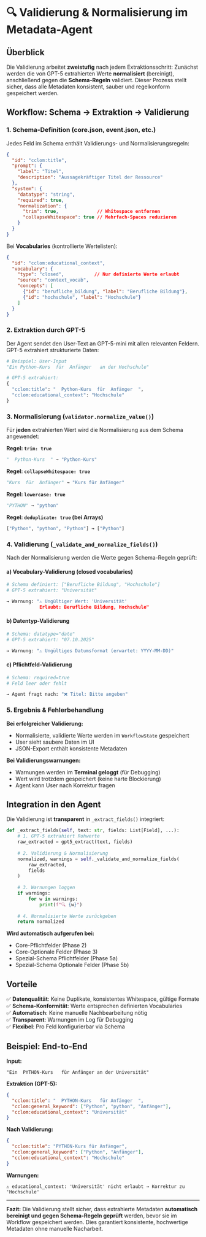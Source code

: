 # 🔍 Validierung & Normalisierung im Metadata-Agent

## Überblick

Die Validierung arbeitet **zweistufig** nach jedem Extraktionsschritt: Zunächst werden die von GPT-5 extrahierten Werte **normalisiert** (bereinigt), anschließend gegen die **Schema-Regeln** validiert. Dieser Prozess stellt sicher, dass alle Metadaten konsistent, sauber und regelkonform gespeichert werden.

## Workflow: Schema → Extraktion → Validierung

### 1. Schema-Definition (core.json, event.json, etc.)

Jedes Feld im Schema enthält Validierungs- und Normalisierungsregeln:

```json
{
  "id": "cclom:title",
  "prompt": {
    "label": "Titel",
    "description": "Aussagekräftiger Titel der Ressource"
  },
  "system": {
    "datatype": "string",
    "required": true,
    "normalization": {
      "trim": true,              // Whitespace entfernen
      "collapseWhitespace": true // Mehrfach-Spaces reduzieren
    }
  }
}
```

Bei **Vocabularies** (kontrollierte Wertelisten):

```json
{
  "id": "cclom:educational_context",
  "vocabulary": {
    "type": "closed",           // Nur definierte Werte erlaubt
    "source": "context_vocab",
    "concepts": [
      {"id": "berufliche_bildung", "label": "Berufliche Bildung"},
      {"id": "hochschule", "label": "Hochschule"}
    ]
  }
}
```

### 2. Extraktion durch GPT-5

Der Agent sendet den User-Text an GPT-5-mini mit allen relevanten Feldern. GPT-5 extrahiert strukturierte Daten:

```python
# Beispiel: User-Input
"Ein Python-Kurs  für  Anfänger   an der Hochschule"

# GPT-5 extrahiert:
{
  "cclom:title": "  Python-Kurs  für  Anfänger  ",
  "cclom:educational_context": "Hochschule"
}
```

### 3. Normalisierung (`validator.normalize_value()`)

Für **jeden** extrahierten Wert wird die Normalisierung aus dem Schema angewendet:

**Regel: `trim: true`**
```python
"  Python-Kurs  " → "Python-Kurs"
```

**Regel: `collapseWhitespace: true`**
```python
"Kurs  für  Anfänger" → "Kurs für Anfänger"
```

**Regel: `lowercase: true`**
```python
"PYTHON" → "python"
```

**Regel: `deduplicate: true` (bei Arrays)**
```python
["Python", "python", "Python"] → ["Python"]
```

### 4. Validierung (`_validate_and_normalize_fields()`)

Nach der Normalisierung werden die Werte gegen Schema-Regeln geprüft:

#### a) **Vocabulary-Validierung** (closed vocabularies)

```python
# Schema definiert: ["Berufliche Bildung", "Hochschule"]
# GPT-5 extrahiert: "Universität"

→ Warnung: "⚠️ Ungültiger Wert: 'Universität' 
            Erlaubt: Berufliche Bildung, Hochschule"
```

#### b) **Datentyp-Validierung**

```python
# Schema: datatype="date"
# GPT-5 extrahiert: "07.10.2025"

→ Warnung: "⚠️ Ungültiges Datumsformat (erwartet: YYYY-MM-DD)"
```

#### c) **Pflichtfeld-Validierung**

```python
# Schema: required=true
# Feld leer oder fehlt

→ Agent fragt nach: "❌ Titel: Bitte angeben"
```

### 5. Ergebnis & Fehlerbehandlung

**Bei erfolgreicher Validierung:**
- Normalisierte, validierte Werte werden im `WorkflowState` gespeichert
- User sieht saubere Daten im UI
- JSON-Export enthält konsistente Metadaten

**Bei Validierungswarnungen:**
- Warnungen werden im **Terminal geloggt** (für Debugging)
- Wert wird trotzdem gespeichert (keine harte Blockierung)
- Agent kann User nach Korrektur fragen

## Integration in den Agent

Die Validierung ist **transparent** in `_extract_fields()` integriert:

```python
def _extract_fields(self, text: str, fields: List[Field], ...):
    # 1. GPT-5 extrahiert Rohwerte
    raw_extracted = gpt5_extract(text, fields)
    
    # 2. Validierung & Normalisierung
    normalized, warnings = self._validate_and_normalize_fields(
        raw_extracted, 
        fields
    )
    
    # 3. Warnungen loggen
    if warnings:
        for w in warnings:
            print(f"🔍 {w}")
    
    # 4. Normalisierte Werte zurückgeben
    return normalized
```

**Wird automatisch aufgerufen bei:**
- Core-Pflichtfelder (Phase 2)
- Core-Optionale Felder (Phase 3)
- Spezial-Schema Pflichtfelder (Phase 5a)
- Spezial-Schema Optionale Felder (Phase 5b)

## Vorteile

✅ **Datenqualität**: Keine Duplikate, konsistentes Whitespace, gültige Formate  
✅ **Schema-Konformität**: Werte entsprechen definierten Vocabularies  
✅ **Automatisch**: Keine manuelle Nachbearbeitung nötig  
✅ **Transparent**: Warnungen im Log für Debugging  
✅ **Flexibel**: Pro Feld konfigurierbar via Schema

## Beispiel: End-to-End

**Input:**
```
"Ein  PYTHON-Kurs   für Anfänger an der Universität"
```

**Extraktion (GPT-5):**
```json
{
  "cclom:title": "  PYTHON-Kurs   für Anfänger  ",
  "cclom:general_keyword": ["Python", "python", "Anfänger"],
  "cclom:educational_context": "Universität"
}
```

**Nach Validierung:**
```json
{
  "cclom:title": "PYTHON-Kurs für Anfänger",
  "cclom:general_keyword": ["Python", "Anfänger"],
  "cclom:educational_context": "Hochschule"
}
```

**Warnungen:**
```
⚠️ educational_context: 'Universität' nicht erlaubt → Korrektur zu 'Hochschule'
```

---

**Fazit:** Die Validierung stellt sicher, dass extrahierte Metadaten **automatisch bereinigt und gegen Schema-Regeln geprüft** werden, bevor sie im Workflow gespeichert werden. Dies garantiert konsistente, hochwertige Metadaten ohne manuelle Nacharbeit.
